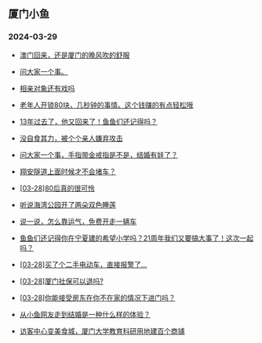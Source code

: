 ## 厦门小鱼 
### 2024-03-29

+ [澳门回来，还是厦门的晚风吹的舒服](http://bbs.xmfish.com/read-htm-tid-18167035.html)

+ [问大家一个事。](http://bbs.xmfish.com/read-htm-tid-18167043.html)

+ [相亲对象还有戏吗](http://bbs.xmfish.com/read-htm-tid-18167080.html)

+ [老年人开锁80块，几秒钟的事情。这个钱赚的有点轻松哦](http://bbs.xmfish.com/read-htm-tid-18167089.html)

+ [13年过去了，他又回来了！鱼鱼们还记得吗？](http://bbs.xmfish.com/read-htm-tid-18167188.html)

+ [没自食其力，被个个亲人嫌弃攻击](http://bbs.xmfish.com/read-htm-tid-18167157.html)

+ [问大家一个事，手指带金戒指是不是，结婚有娃了？](http://bbs.xmfish.com/read-htm-tid-18167148.html)

+ [翔安隧道上面时候才不会堵车？](http://bbs.xmfish.com/read-htm-tid-18167075.html)

+ [[03-28]80后真的很可怜](http://bbs.xmfish.com/read-htm-tid-18167265.html)

+ [听说海湾公园开了两朵双色睡莲](http://bbs.xmfish.com/read-htm-tid-18167283.html)

+ [说一说，怎么靠运气，免费开走一辆车](http://bbs.xmfish.com/read-htm-tid-18167186.html)

+ [鱼鱼们还记得你在宁夏建的希望小学吗？21周年我们又要搞大事了！这次一起吗？](http://bbs.xmfish.com/read-htm-tid-18167198.html)

+ [[03-28]买了个二手电动车，直接报警了...](http://bbs.xmfish.com/read-htm-tid-18167213.html)

+ [[03-28]厦门社保可以退吗?](http://bbs.xmfish.com/read-htm-tid-18167305.html)

+ [[03-28]你能接受房东在你不在家的情况下进门吗？](http://bbs.xmfish.com/read-htm-tid-18167330.html)

+ [从小鱼网友走到结婚是一种什么样的体验？](http://bbs.xmfish.com/read-htm-tid-18167178.html)

+ [访客中心变美食城，厦门大学教育科研用地建百个商铺](http://bbs.xmfish.com/read-htm-tid-18167241.html)

